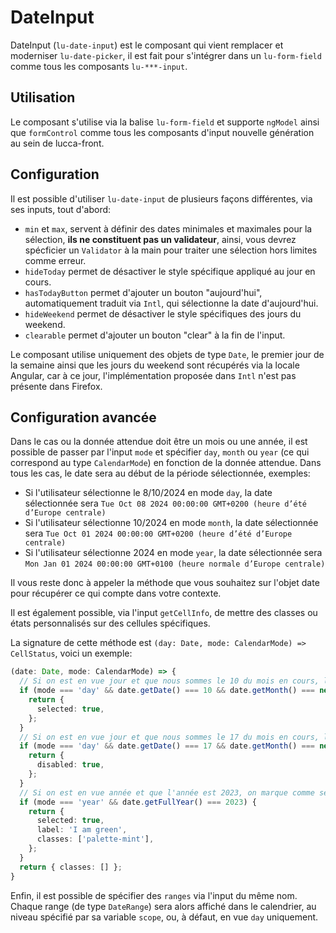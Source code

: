 # DateInput

DateInput (`lu-date-input`) est le composant qui vient remplacer et moderniser `lu-date-picker`, il est fait pour s'intégrer dans un `lu-form-field` comme tous les composants `lu-***-input`.

## Utilisation

Le composant s'utilise via la balise `lu-form-field` et supporte `ngModel` ainsi que `formControl` comme tous les composants d'input nouvelle génération au sein de lucca-front.

## Configuration

Il est possible d'utiliser `lu-date-input` de plusieurs façons différentes, via ses inputs, tout d'abord:

- `min` et `max`, servent à définir des dates minimales et maximales pour la sélection, **ils ne constituent pas un validateur**, ainsi, vous devrez spécficier un `Validator` à la main pour traiter une sélection hors limites comme erreur.
- `hideToday` permet de désactiver le style spécifique appliqué au jour en cours.
- `hasTodayButton` permet d'ajouter un bouton "aujourd'hui", automatiquement traduit via `Intl`, qui sélectionne la date d'aujourd'hui.
- `hideWeekend` permet de désactiver le style spécifiques des jours du weekend.
- `clearable` permet d'ajouter un bouton "clear" à la fin de l'input.

Le composant utilise uniquement des objets de type `Date`, le premier jour de la semaine ainsi que les jours du weekend sont récupérés via la locale Angular, car à ce jour, l'implémentation proposée dans `Intl` n'est pas présente dans Firefox.

## Configuration avancée

Dans le cas ou la donnée attendue doit être un mois ou une année, il est possible de passer par l'input `mode` et spécifier `day`, `month` ou `year` (ce qui correspond au type `CalendarMode`) en fonction de la donnée attendue.
Dans tous les cas, le date sera au début de la période sélectionnée, exemples:

- Si l'utilisateur sélectionne le 8/10/2024 en mode `day`, la date sélectionnée sera `Tue Oct 08 2024 00:00:00 GMT+0200 (heure d’été d’Europe centrale)`
- Si l'utilisateur sélectionne 10/2024 en mode `month`, la date sélectionnée sera `Tue Oct 01 2024 00:00:00 GMT+0200 (heure d’été d’Europe centrale)`
- Si l'utilisateur sélectionne 2024 en mode `year`, la date sélectionnée sera `Mon Jan 01 2024 00:00:00 GMT+0100 (heure normale d’Europe centrale)`

Il vous reste donc à appeler la méthode que vous souhaitez sur l'objet date pour récupérer ce qui compte dans votre contexte.

Il est également possible, via l'input `getCellInfo`, de mettre des classes ou états personnalisés sur des cellules spécifiques.

La signature de cette méthode est `(day: Date, mode: CalendarMode) => CellStatus`, voici un exemple:

```ts
(date: Date, mode: CalendarMode) => {
  // Si on est en vue jour et que nous sommes le 10 du mois en cours, la case est marquée sélectionnée
  if (mode === 'day' && date.getDate() === 10 && date.getMonth() === new Date().getMonth()) {
    return {
      selected: true,
    };
  }
  // Si on est en vue jour et que nous sommes le 17 du mois en cours, la case est désactivée
  if (mode === 'day' && date.getDate() === 17 && date.getMonth() === new Date().getMonth()) {
    return {
      disabled: true,
    };
  }
  // Si on est en vue année et que l'année est 2023, on marque comme sélectionné, on ajoute un label (affiché en tooltip) et on ajoute une palette mint
  if (mode === 'year' && date.getFullYear() === 2023) {
    return {
      selected: true,
      label: 'I am green',
      classes: ['palette-mint'],
    };
  }
  return { classes: [] };
}
```

Enfin, il est possible de spécifier des `ranges` via l'input du même nom. Chaque range (de type `DateRange`) sera alors affiché dans le calendrier, au niveau spécifié par sa variable `scope`, ou, à défaut, en vue `day` uniquement.
